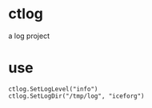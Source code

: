 # ctlog
a log project

# use
    ctlog.SetLogLevel("info")
    ctlog.SetLogDir("/tmp/log", "iceforg")